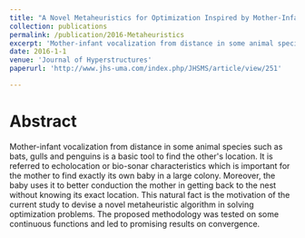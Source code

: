 ```yaml
---
title: "A Novel Metaheuristics for Optimization Inspired by Mother-Infant Communication in Animal Colonies"
collection: publications
permalink: /publication/2016-Metaheuristics
excerpt: 'Mother-infant vocalization from distance in some animal species such as bats, gulls and penguins is a basic tool to find the other's location.'
date: 2016-1-1
venue: 'Journal of Hyperstructures'
paperurl: 'http://www.jhs-uma.com/index.php/JHSMS/article/view/251'

---
```

Abstract
======
  Mother-infant vocalization from distance in some animal species such as bats, gulls and penguins is a basic tool to find the other's location. It is referred to echolocation or bio-sonar characteristics which is important for the mother to find exactly its own baby in a large colony. Moreover, the baby uses it to better conduction the mother in getting back to the nest without knowing its exact location. This natural fact is the motivation of the current study to devise a novel metaheuristic algorithm in solving optimization problems. The proposed methodology was tested on some continuous functions and led to promising results on convergence.
